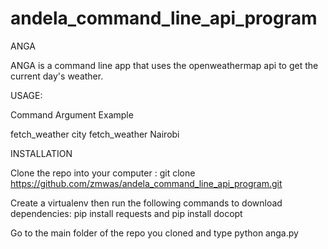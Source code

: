 # andela_command_line_api_program

ANGA

ANGA is a command line app that uses the openweathermap api to get the current day's weather.

USAGE:

Command        Argument    Example



fetch_weather   city     fetch_weather Nairobi


INSTALLATION

Clone the repo into your computer : git clone https://github.com/zmwas/andela_command_line_api_program.git

Create a virtualenv  then run the following commands to download dependencies: pip install requests and pip install docopt

Go to the main folder of the repo you cloned and type python anga.py

